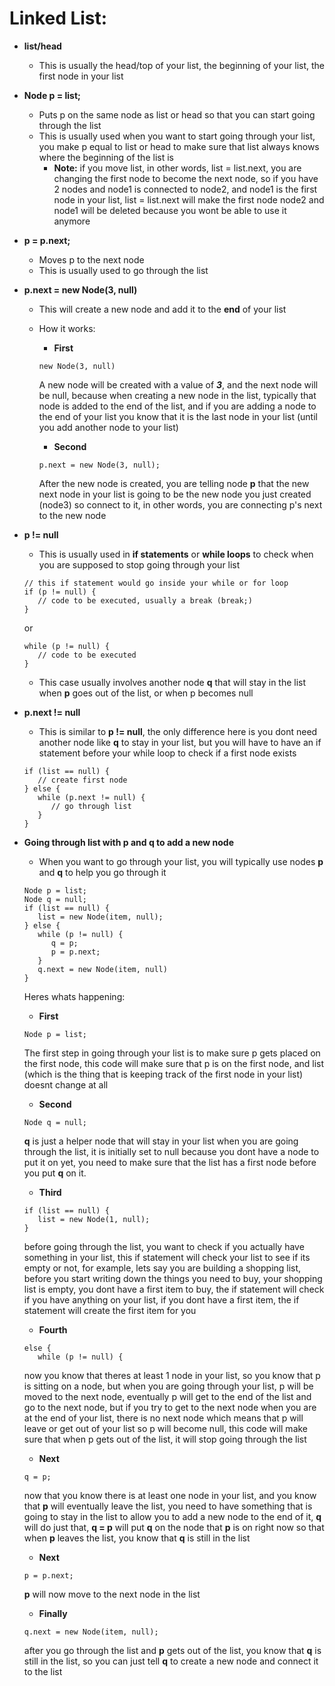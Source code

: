 # Linked List:
- **list/head**
   - This is usually the head/top of your list, the beginning of your list, the first node in your list

- **Node p = list;**
   - Puts p on the same node as list or head so that you can start going through the list
   - This is usually used when you want to start going through your list, you make p equal to list or head to make sure that list always knows where the beginning of the list is
      - **Note:** if you move list, in other words, list = list.next, you are changing the first node to become the next node, so if you have 2 nodes and node1 is connected to node2, and node1 is the first node in your list, list = list.next will make the first node node2 and node1 will be deleted because you wont be able to use it anymore

- **p = p.next;**
   - Moves p to the next node
   - This is usually used to go through the list

- **p.next = new Node(3, null)**
   - This will create a new node and add it to the **end** of your list
   - How it works:
      - **First**
      ```
      new Node(3, null)
      ```
      A new node will be created with a value of *__3__*, and the next node will be null, because when creating a new node in the list, typically that node is added to the end of the list, and if you are adding a node to the end of your list you know that it is the last node in your list (until you add another node to your list)

      - **Second**
      ```
      p.next = new Node(3, null);
      ```
      After the new node is created, you are telling node **p** that the new next node in your list is going to be the new node you just created (node3) so connect to it, in other words, you are connecting p's next to the new node

- **p != null**
   - This is usually used in **if statements** or **while loops** to check when you are supposed to stop going through your list
   ```
   // this if statement would go inside your while or for loop
   if (p != null) {
      // code to be executed, usually a break (break;)
   }
   ```
   or
   ```
   while (p != null) {
      // code to be executed
   }
   ```
   - This case usually involves another node **q** that will stay in the list when **p** goes out of the list, or when p becomes null

- **p.next != null**
   - This is similar to **p != null**, the only difference here is you dont need another node like **q** to stay in your list, but you will have to have an if statement before your while loop to check if a first node exists
   ```
   if (list == null) {
      // create first node
   } else {
      while (p.next != null) {
         // go through list
      }
   }
   ```

- **Going through list with __p__ and __q__ to add a new node**
   - When you want to go through your list, you will typically use nodes **p** and **q** to help you go through it
   ```
   Node p = list;
   Node q = null;
   if (list == null) {
      list = new Node(item, null);
   } else {
      while (p != null) {
         q = p;
         p = p.next;
      }
      q.next = new Node(item, null)
   }
   ```
   Heres whats happening:
   - **First**
   ```
   Node p = list;
   ```
   The first step in going through your list is to make sure p gets placed on the first node, this code will make sure that p is on the first node, and list (which is the thing that is keeping track of the first node in your list) doesnt change at all
   - **Second**
   ```
   Node q = null;
   ```
   **q** is just a helper node that will stay in your list when you are going through the list, it is initially set to null because you dont have a node to put it on yet, you need to make sure that the list has a first node before you put **q** on it.
   - **Third**
   ```
   if (list == null) {
      list = new Node(1, null);
   }
   ```
   before going through the list, you want to check if you actually have something in your list, this if statement will check your list to see if its empty or not, for example, lets say you are building a shopping list, before you start writing down the things you need to buy, your shopping list is empty, you dont have a first item to buy, the if statement will check if you have anything on your list, if you dont have a first item, the if statement will create the first item for you
   - **Fourth**
   ```
   else {
      while (p != null) {
   ```
   now you know that theres at least 1 node in your list, so you know that p is sitting on a node, but when you are going through your list, p will be moved to the next node, eventually p will get to the end of the list and go to the next node, but if you try to get to the next node when you are at the end of your list, there is no next node which means that p will leave or get out of your list so p will become null, this code will make sure that when p gets out of the list, it will stop going through the list
   - **Next**
   ```
   q = p;
   ```
   now that you know there is at least one node in your list, and you know that **p** will eventually leave the list, you need to have something that is going to stay in the list to allow you to add a new node to the end of it, **q** will do just that, **q = p** will put **q** on the node that **p** is on right now so that when **p** leaves the list, you know that **q** is still in the list
   - **Next**
   ```
   p = p.next;
   ```
   **p** will now move to the next node in the list
   - **Finally**
   ```
   q.next = new Node(item, null);
   ```
   after you go through the list and **p** gets out of the list, you know that **q** is still in the list, so you can just tell **q** to create a new node and connect it to the list